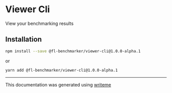 # Viewer Cli

View your benchmarking results

## Installation

```bash
npm install --save @fl-benchmarker/viewer-cli@1.0.0-alpha.1
```
or
```bash
yarn add @fl-benchmarker/viewer-cli@1.0.0-alpha.1
```

---
This documentation was generated using [writeme](https://www.npmjs.com/package/@writeme/core)
